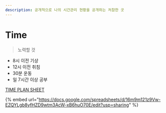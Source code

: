 ```yaml
---
description: 공개적으로 나의 시간관리 현황을 공개하는 처참한 곳
---
```


# Time

> 노력할 것

* 8시 이전 기상
* 12시 이전 취침
* 30분 운동
* 일 7시간 이상 공부

[TIME PLAN SHEET](https://docs.google.com/spreadsheets/d/16m9m121z9Vw-EZQYLgb8yfHZD9wtm3AcW-xB6huO70E/edit?usp=sharing)

{% embed url="https://docs.google.com/spreadsheets/d/16m9m121z9Vw-EZQYLgb8yfHZD9wtm3AcW-xB6huO70E/edit?usp=sharing" %}





